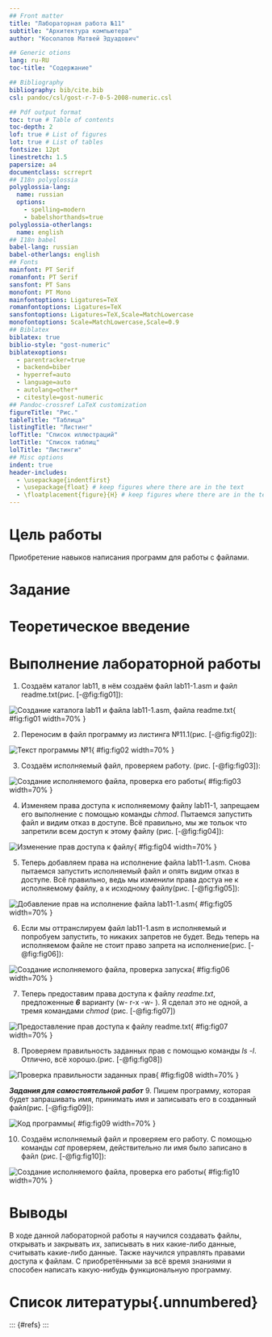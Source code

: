 ```yaml
---
## Front matter
title: "Лабораторная работа №11"
subtitle: "Архитектура компьютера"
author: "Косолапов Матвей Эдуадович"

## Generic otions
lang: ru-RU
toc-title: "Содержание"

## Bibliography
bibliography: bib/cite.bib
csl: pandoc/csl/gost-r-7-0-5-2008-numeric.csl

## Pdf output format
toc: true # Table of contents
toc-depth: 2
lof: true # List of figures
lot: true # List of tables
fontsize: 12pt
linestretch: 1.5
papersize: a4
documentclass: scrreprt
## I18n polyglossia
polyglossia-lang:
  name: russian
  options:
	- spelling=modern
	- babelshorthands=true
polyglossia-otherlangs:
  name: english
## I18n babel
babel-lang: russian
babel-otherlangs: english
## Fonts
mainfont: PT Serif
romanfont: PT Serif
sansfont: PT Sans
monofont: PT Mono
mainfontoptions: Ligatures=TeX
romanfontoptions: Ligatures=TeX
sansfontoptions: Ligatures=TeX,Scale=MatchLowercase
monofontoptions: Scale=MatchLowercase,Scale=0.9
## Biblatex
biblatex: true
biblio-style: "gost-numeric"
biblatexoptions:
  - parentracker=true
  - backend=biber
  - hyperref=auto
  - language=auto
  - autolang=other*
  - citestyle=gost-numeric
## Pandoc-crossref LaTeX customization
figureTitle: "Рис."
tableTitle: "Таблица"
listingTitle: "Листинг"
lofTitle: "Список иллюстраций"
lotTitle: "Список таблиц"
lolTitle: "Листинги"
## Misc options
indent: true
header-includes:
  - \usepackage{indentfirst}
  - \usepackage{float} # keep figures where there are in the text
  - \floatplacement{figure}{H} # keep figures where there are in the text
---
```


# Цель работы

Приобретение навыков написания программ для работы с файлами.

# Задание

# Теоретическое введение

# Выполнение лабораторной работы

1. Cоздаём каталог lab11, в нём создаём файл lab11-1.asm и файл readme.txt(рис. [-@fig:fig01]):

![Создание каталога lab11 и файла lab11-1.asm, файла readme.txt](image/1.png){ #fig:fig01 width=70% }

2. Переносим в файл программу из листинга №11.1(рис. [-@fig:fig02]):

![Текст программы №1](image/2.png){ #fig:fig02 width=70% }

3. Создаём исполняемый файл, проверяем работу. (рис. [-@fig:fig03]):

![Создание исполняемого файла, проверка его работы](image/3.png){ #fig:fig03 width=70% }

4. Изменяем права доступа к исполняемому файлу lab11-1, запрещаем его выполнение с помощью команды *chmod*. Пытаемся запустить файл и видим отказ в доступе. Всё правильно, мы же тольок что запретили всем доступ к этому файлу (рис. [-@fig:fig04]):

![Изменение прав доступа к файлу](image/4.png){ #fig:fig04 width=70% }

5.  Теперь добавляем права на исполнение файла lab11-1.asm. Снова пытаемся запустить исполняемый файл и опять видим отказ в доступе. Всё правильно, ведь мы изменили права достуа не к исполняемому файлу, а к исходному файлу(рис. [-@fig:fig05]):

![Добавление прав на исполнение файла lab11-1.asm](image/5.png){ #fig:fig05 width=70% }

6. Если мы оттранслируем файл lab11-1.asm в исполняемый и попробуем запустить, то никаких запретов не будет. Ведь теперь на исполняемом файле не стоит право запрета на исполнение(рис. [-@fig:fig06]):

![Создание исполняемого файла, проверка запуска](image/6.png){ #fig:fig06 width=70% }

7. Теперь предоставим права доступа к файлу *readme.txt*, предложенные ***6*** варианту (w- r-x -w- ). Я сделал это не одной, а тремя командами *chmod* (рис. [-@fig:fig07])

![Предоставление прав доступа к файлу readme.txt](image/7.png){ #fig:fig07 width=70% }

8. Проверяем правильность заданных прав с помощью команды *ls -l*. Отлично, всё хорошо.(рис. [-@fig:fig08])

![Проверка правильности заданных прав](image/8.png){ #fig:fig08 width=70% }


***Задания для самостоятельной работ***
9. Пишем программу, которая будет запрашивать имя, принимать имя и записывать его в созданный файл(рис. [-@fig:fig09]):

![Код программы](image/9.png){ #fig:fig09 width=70% }

10. Создаём исполняемый файл и проверяем его работу. С помощью команды *cat* проверяем, действительно ли имя было записано в файл (рис. [-@fig:fig10]):

![Создание исполняемого файла, проверка его работы](image/10.png){ #fig:fig10 width=70% }


# Выводы

В ходе данной лабораторной работы я научился создавать файлы, открывать и закрывать их, записывать в них какие-либо данные, считывать какие-либо данные. Также научился управлять правами доступа к файлам. С приобретёнными за всё время знаниями я способен написать какую-нибудь функциональную программу.

# Список литературы{.unnumbered}

::: {#refs}
:::
